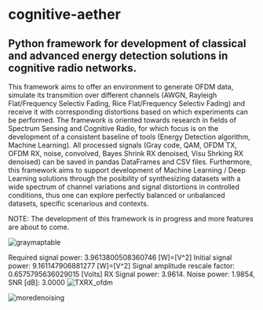 # cognitive-aether

## Python framework for development of classical and advanced energy detection solutions in cognitive radio networks.

This framework aims to offer an environment to generate OFDM data, simulate its transmition over different channels (AWGN, Rayleigh Flat/Frequency Selectiv Fading, Rice Flat/Frequency Selectiv Fading) and receive it with corresponding distortions based on which experiments can be performed. The framework is oriented towards research in fields of Spectrum Sensing and Cognitive Radio, for which focus is on the development of a consistent baseline of tools (Energy Detection algorithm, Machine Learning).
All processed signals (Gray code, QAM, OFDM TX, OFDM RX, noise, convolved, Bayes Shrink RX denoised, Visu Shrking RX denoised) can be saved in pandas DataFrames and CSV files. Furthermore, this framework aims to support development of Machine Learning / Deep Learning solutions through the posibility of synthesizing datasets with a wide spectrum of channel variations and signal distortions in controlled conditions, thus one can explore perfectly balanced or unbalanced datasets, specific scenarious and contexts.

NOTE: The development of this framework is in progress and more features are about to come.


![graymaptable](https://user-images.githubusercontent.com/53537308/111678680-3b02ad80-8829-11eb-9a2a-a2567d6fae51.png)

Required signal power: 3.9613800508360746 [W]=[V^2]
Initial signal power: 9.161147906881277 [W]=[V^2]
Signal amplitude rescale factor: 0.6575795636029015 [Volts]
RX Signal power: 3.9614. Noise power: 1.9854, SNR [dB]: 3.0000
![TXRX_ofdm](https://user-images.githubusercontent.com/53537308/111678940-7dc48580-8829-11eb-8b3c-c965ab17d3b4.png)

![moredenoising](https://user-images.githubusercontent.com/53537308/111678734-481f9c80-8829-11eb-8844-7b3f18469aa1.png)

